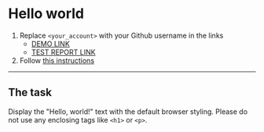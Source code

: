 # Hello world
1. Replace `<your_account>` with your Github username in the links
    - [DEMO LINK](https://IhorDemchuk.github.io/layout_hello-world/) <br>
    - [TEST REPORT LINK](https://IhorDemchuk.github.io/layout_hello-world/report/html_report/)
2. Follow [this instructions](https://mate-academy.github.io/layout_task-guideline/)
___

## The task
Display the "Hello, world!" text with the default browser styling. Please do not
use any enclosing tags like `<h1>` or `<p>`.
